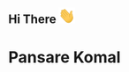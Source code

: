 <h2> Hi There <img src="https://github.com/ABSphreak/ABSphreak/blob/master/gifs/Hi.gif" width="30px"></h2>
<div align="left" width="50">
</div>


# Pansare Komal
<!--
<h2><img src="https://github.com/Pansarekomal039/Pansarekomal039/blob/main/pixel-art-12601_256.gif" width="300px" text align="left"></h2>
<div align="left" width="100">
</div>    
    


<!-- Here are some ideas to get you started:

- 🔭 I’m currently working on ...
- 🌱 I’m currently learning ...
- 👯 I’m looking to collaborate on ...
- 🤔 I’m looking for help with ...
- 💬 Ask me about ...
- 📫 How to reach me: ...
- 😄 Pronouns: ...
- ⚡ Fun fact: ...

Pansarekomal039/Pansarekomal039 is a ✨ special ✨ repository because its `README.md` (this file) appears on your GitHub profile.
You can click the Preview link to take a look at your changes.
--->
